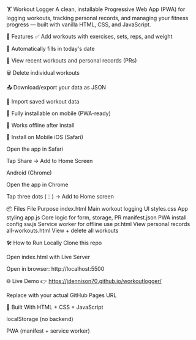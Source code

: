 🏋️ Workout Logger
A clean, installable Progressive Web App (PWA) for logging workouts, tracking personal records, and managing your fitness progress — built with vanilla HTML, CSS, and JavaScript.

🚀 Features
✅ Add workouts with exercises, sets, reps, and weight

📆 Automatically fills in today's date

🧾 View recent workouts and personal records (PRs)

🗑 Delete individual workouts

📤 Download/export your data as JSON

📂 Import saved workout data

📱 Fully installable on mobile (PWA-ready)

📴 Works offline after install


📲 Install on Mobile
iOS (Safari)

Open the app in Safari

Tap Share → Add to Home Screen

Android (Chrome)

Open the app in Chrome

Tap three dots (⋮) → Add to Home screen

📦 Files
File	Purpose
index.html	Main workout logging UI
styles.css	App styling
app.js	Core logic for form, storage, PR
manifest.json	PWA install config
sw.js	Service worker for offline use
pr.html	View personal records
all-workouts.html	View + delete all workouts

🛠 How to Run Locally
Clone this repo

Open index.html with Live Server

Open in browser: http://localhost:5500

🌐 Live Demo
👉 https://jdennison70.github.io/workoutlogger/

Replace with your actual GitHub Pages URL

🧠 Built With
HTML + CSS + JavaScript

localStorage (no backend)

PWA (manifest + service worker)

